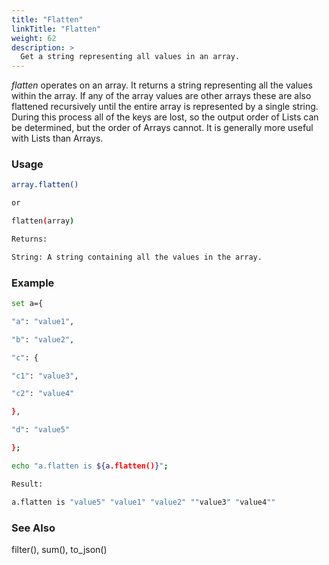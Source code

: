 ```yaml
---
title: "Flatten"
linkTitle: "Flatten"
weight: 62
description: >
  Get a string representing all values in an array. 
---
```


_flatten_ operates on an array. It returns a string representing all the values within the array. If any of the array values are other arrays these are also flattened recursively until the entire array is represented by a single string. During this process all of the keys are lost, so the output order of Lists can be determined, but the order of Arrays cannot. It is generally more useful with Lists than Arrays.

### Usage

```bash
array.flatten()

or

flatten(array)

Returns:

String: A string containing all the values in the array.
```

### Example

```bash
set a={

"a": "value1",

"b": "value2",

"c": {

"c1": "value3",

"c2": "value4"

},

"d": "value5"

};

echo "a.flatten is ${a.flatten()}";

Result:

a.flatten is "value5" "value1" "value2" ""value3" "value4""
```

### See Also

filter(), sum(), to\_json()
